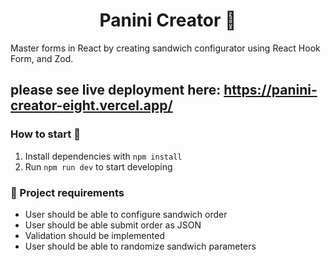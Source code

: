 <h1 align="center">
  Panini Creator 🥪
</h1>

Master forms in React by creating sandwich configurator using React Hook Form, and Zod.

please see live deployment here: https://panini-creator-eight.vercel.app/
---

### How to start 🚀

1. Install dependencies with ``npm install``
2. Run ``npm run dev`` to start developing

### 📝 Project requirements

- User should be able to configure sandwich order
- User should be able submit order as JSON
- Validation should be implemented
- User should be able to randomize sandwich parameters
